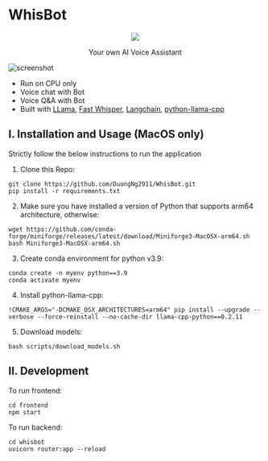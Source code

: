 # WhisBot
<p align="center">
  <img src="https://github.com/DuongNg2911/WhisBot/assets/127082369/af66e2d1-b47c-4fdb-85d5-f73e2451b3c0"/>
</p>

<p align="center">Your own AI Voice Assistant</p>

![screenshot](https://github.com/DuongNg2911/WhisBot/assets/127082369/dde98ba9-b777-4c46-82da-85ecf838db99)

- Run on CPU only
- Voice chat with Bot
- Voice Q&A with Bot
- Built with [LLama](https://github.com/facebookresearch/llama), [Fast Whisper](https://github.com/openai/whisper), [Langchain](https://github.com/langchain-ai/langchain), [python-llama-cpp](https://github.com/abetlen/llama-cpp-python)

## I. Installation and Usage (MacOS only)
Strictly follow the below instructions to run the application

1. Clone this Repo:
```
git clone https://github.com/DuongNg2911/WhisBot.git
pip install -r requirements.txt
```
2. Make sure you have installed a version of Python that supports arm64 architecture, otherwise:
```
wget https://github.com/conda-forge/miniforge/releases/latest/download/Miniforge3-MacOSX-arm64.sh
bash Miniforge3-MacOSX-arm64.sh
```
3. Create conda environment for python v3.9:
```
conda create -n myenv python==3.9
conda activate myenv
```
4. Install python-llama-cpp:
```
!CMAKE_ARGS="-DCMAKE_OSX_ARCHITECTURES=arm64" pip install --upgrade --verbose --force-reinstall --no-cache-dir llama-cpp-python==0.2.11
```
5. Download models:
```
bash scripts/download_models.sh
```
## II. Development
To run frontend:
```
cd frontend
npm start
```
To run backend:
```
cd whisbot
uvicorn router:app --reload
```

